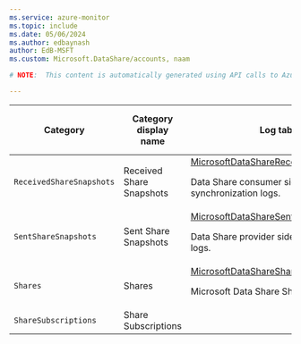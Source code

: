 ```yaml
---
ms.service: azure-monitor
ms.topic: include
ms.date: 05/06/2024
ms.author: edbaynash
author: EdB-MSFT
ms.custom: Microsoft.DataShare/accounts, naam

# NOTE:  This content is automatically generated using API calls to Azure. Any edits made on these files will be overwritten in the next run of the script. 

---
```

  
  
|Category|Category display name| Log table| [Supports basic log plan](/azure/azure-monitor/logs/basic-logs-configure?tabs=portal-1#compare-the-basic-and-analytics-log-data-plans)|[Supports ingestion-time transformation](/azure/azure-monitor/essentials/data-collection-transformations)| Example queries |Costs to export|
|---|---|---|---|---|---|---|
|`ReceivedShareSnapshots` |Received Share Snapshots |[MicrosoftDataShareReceivedSnapshotLog](/azure/azure-monitor/reference/tables/microsoftdatasharereceivedsnapshotlog)<p>Data Share consumer side synchronization logs.|No|Yes|[Queries](/azure/azure-monitor/reference/queries/microsoftdatasharereceivedsnapshotlog)|No |
|`SentShareSnapshots` |Sent Share Snapshots |[MicrosoftDataShareSentSnapshotLog](/azure/azure-monitor/reference/tables/microsoftdatasharesentsnapshotlog)<p>Data Share provider side synchronization logs.|No|Yes|[Queries](/azure/azure-monitor/reference/queries/microsoftdatasharesentsnapshotlog)|No |
|`Shares` |Shares |[MicrosoftDataShareShareLog](/azure/azure-monitor/reference/tables/microsoftdatasharesharelog)<p>Microsoft Data Share Share Log|No|No||No |
|`ShareSubscriptions` |Share Subscriptions ||No|No||No |